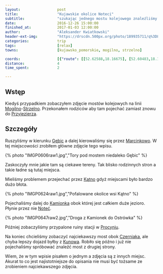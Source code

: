 ```yaml
---
layout:                 post
title:                  "Kujawskie okolice Noteci"
subtitle:               "szukając jednego mostu kolejowego znaleźliśmy drugi"
date:                   2016-12-26 15:00:00
finished_at:            2017-01-03 12:00:00
author:                 "Aleksander Kwiatkowski"
header-ext-img:         "https://drscdn.500px.org/photo/189935711/q%3D80_m%3D2000/373f56bb5b452064fad757354328ac39"
categories:             trip
tags:                   [relax]
towns:                  [kujawsko_pomorskie, mogilno, strzelno]

coords:                 [{"route": [[52.62588,18.16675], [52.60483,18.11525], [52.59378,18.07268], [52.60077,18.02633], [52.57772,17.99148], [52.55706,17.99251], [52.58450,17.99268], [52.60984,17.94238], [52.62151,17.97534], [52.61942,18.03903], [52.62984,18.12074], [52.62661,18.16846]], "type": "car"}]
distance:               4
time_spent:             2

---
```


[wiki-katno]: https://pl.wikipedia.org/wiki/K%C4%85tno_(wojew%C3%B3dztwo_kujawsko-pomorskie)
[wiki-kamionek]: https://pl.wikipedia.org/wiki/Kamionek_(wojew%C3%B3dztwo_kujawsko-pomorskie)
[wiki-notec]: https://pl.wikipedia.org/wiki/Note%C4%87
[wiki-mogilno]: https://pl.wikipedia.org/wiki/Mogilno
[wiki-strzelno]: https://pl.wikipedia.org/wiki/Strzelno
[wiki-gebice]: https://pl.wikipedia.org/wiki/G%C4%99bice_(wojew%C3%B3dztwo_kujawsko-pomorskie)
[wiki-przyjezierze]: https://pl.wikipedia.org/wiki/Przyjezierze_(wojew%C3%B3dztwo_kujawsko-pomorskie)
[wiki-marcinkowo]: https://pl.wikipedia.org/wiki/Marcinkowo_(powiat_mogile%C5%84ski)
[wiki-procyn]: https://pl.wikipedia.org/wiki/Procy%C5%84
[wiki-czerniak]: https://pl.wikipedia.org/wiki/Czerniak_(wojew%C3%B3dztwo_kujawsko-pomorskie)
[wiki-kunowo]: https://pl.wikipedia.org/wiki/Kunowo_(wojew%C3%B3dztwo_kujawsko-pomorskie)

Wstęp
-----

Kiedyś przypadkiem zobaczyłem zdjęcie mostów kolejowych na linii
[Mogilno][wiki-mogilno]-[Strzelno][wiki-strzelno]. Przekonałem rodziców aby
tam pojechać zamiast znowu do [Przyjezierza][wiki-przyjezierze].

Szczegóły
---------

Ruszyliśmy w kierunku [Gębic][wiki-gebice] a dalej kierowaliśmy się
przez [Marcinkowo][wiki-marcinkowo]. W tej miejscowości zrobiłem
główne zdjęcie tego wpisu.

{% photo "IMGP0606raw1.jpg","Tory pod mostem niedaleko Gębic" %}

Zaskoczyły mnie jakie tam są ciekawe tereny. Tak blisko rodzinnych stron a
takie ładne są tutaj miejsca.

Mieliśmy problemem przejechać przez [Kątno][wiki-katno] gdyż miejscami było bardzo
dużo błota.

{% photo "IMGP0624raw1.jpg","Pofalowane okolice wsi Kątno" %}



Pojechaliśmy dalej do [Kamionka][wiki-kamionek] obok której jest całkiem
duże jezioro. Płynie przez nie [Noteć][wiki-notec].

{% photo "IMGP0647raw2.jpg","Droga z Kamionek do Ostrówka" %}

Później zobaczyliśmy przypalone ruiny stacji w [Procyniu][wiki-procyn].

Na koniec chcieliśmy zobaczyć najciekawszy most obok [Czerniaka][wiki-czerniak],
ale chyba lepszy dojazd byłby z [Kunowa][wiki-kunowo]. Robiło się późno i
już nie pojechaliśmy spróbować znaleźć most z drugiej strony.

Wiem, że w tym wpisie pisałem o jednym a zdjęcia są z innych miejsc. Akurat
to co jest najistotniejsze do opisania nie musi być tożsame ze zrobieniem
najciekawszego zdjęcia.

